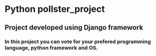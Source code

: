 # Python pollster_project

## Project developed using Django framework

### In this project you can vote for your prefered programming language, python framework and OS.
